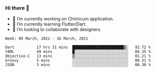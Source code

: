 ### Hi there 👋

<!--
**devcat37/devcat37** is a ✨ _special_ ✨ repository because its `README.md` (this file) appears on your GitHub profile.-->


- 🔭 I’m currently working on Chimicum application.
- 🌱 I’m currently learning Flutter/Dart.
- 👯 I’m looking to collaborate with designers.
<!-- - 🤔 I’m looking for help with ... -->

<!--START_SECTION:waka-->
```text
Week: 09 March, 2021 - 16 March, 2021

Dart          17 hrs 31 mins  ███████████████████████▒░   92.72 % 
YAML          49 mins         █░░░░░░░░░░░░░░░░░░░░░░░░   04.35 % 
Objective-C   13 mins         ▒░░░░░░░░░░░░░░░░░░░░░░░░   01.21 % 
Groovy        5 mins          ░░░░░░░░░░░░░░░░░░░░░░░░░   00.51 % 
JSON          3 mins          ░░░░░░░░░░░░░░░░░░░░░░░░░   00.30 % 
```
<!--END_SECTION:waka-->
